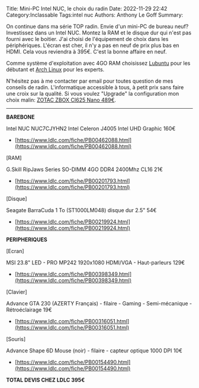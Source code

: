 Title: Mini-PC Intel NUC, le choix du radin
Date: 2022-11-29 22:42
Category:Inclassable
Tags:intel nuc
Authors: Anthony Le Goff
Summary:

On continue dans ma série TOP radin. Envie d'un mini-PC de bureau neuf? Investissez dans un Intel NUC. Montez la RAM et le disque dur qui n'est pas fourni avec le boitier. J'ai choisi de l'équipement de choix dans les périphériques. L'écran est cher, il n'y a pas en neuf de prix plus bas en HDMI. Cela vous reviendra à 395€. C'est la bonne affaire en neuf.

Comme système d'exploitation avec 4GO RAM choisissez [Lubuntu](https://www.lubuntu.fr/) pour les débutant et [Arch Linux](https://archlinux.fr/) pour les experts.

N'hésitez pas à me contacter par email pour toutes question de mes conseils de radin. L'informatique accessible à tous, à petit prix sans faire une croix sur la qualité.
Si vous voulez "Upgrade" la configuration mon choix malin: [ZOTAC ZBOX CI625 Nano 489€](https://www.ldlc.com/fiche/PB00478732.html).

---

**BAREBONE**

Intel NUC NUC7CJYHN2 Intel Celeron J4005 Intel UHD Graphic 160€

* [https://www.ldlc.com/fiche/PB00462088.html](https://www.ldlc.com/fiche/PB00462088.html)

[RAM]

G.Skill RipJaws Series SO-DIMM 4GO DDR4 2400Mhz CL16 21€

* [https://www.ldlc.com/fiche/PB00201793.html](https://www.ldlc.com/fiche/PB00201793.html)

[Disque]

Seagate BarraCuda 1 To (ST1000LM048) disque dur 2.5" 54€

* [https://www.ldlc.com/fiche/PB00219924.html](https://www.ldlc.com/fiche/PB00219924.html)

**PERIPHERIQUES**

[Ecran]

MSI 23.8" LED - PRO MP242 1920x1080 HDMI/VGA - Haut-parleurs 129€

* [https://www.ldlc.com/fiche/PB00398349.html](https://www.ldlc.com/fiche/PB00398349.html)

[Clavier]

Advance GTA 230 (AZERTY Français) - filaire -  Gaming - Semi-mécanique - Rétroéclairage 19€

* [https://www.ldlc.com/fiche/PB00316051.html](https://www.ldlc.com/fiche/PB00316051.html)

[Souris]

Advance Shape 6D Mouse (noir) - filaire - capteur optique 1000 DPI 10€

* [https://www.ldlc.com/fiche/PB00154490.html](https://www.ldlc.com/fiche/PB00154490.html)

**TOTAL DEVIS CHEZ LDLC 395€**